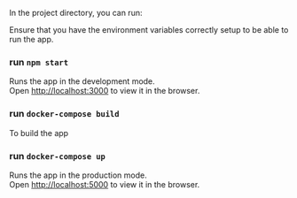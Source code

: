 In the project directory, you can run:

Ensure that you have the environment variables correctly setup to be able to run the app.

### run `npm start`

Runs the app in the development mode.\
Open [http://localhost:3000](http://localhost:3000) to view it in the browser.

### run `docker-compose build`

To build the app

### run `docker-compose up`

Runs the app in the production mode.\
Open [http://localhost:5000](http://localhost:5000) to view it in the browser.
